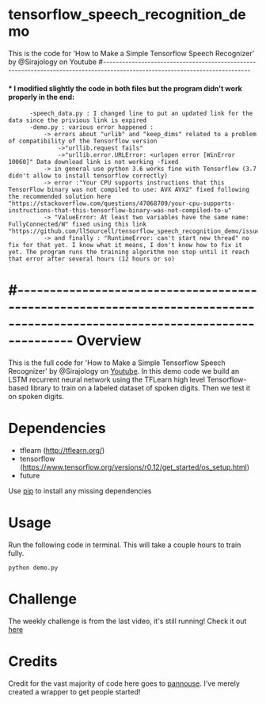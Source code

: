 # tensorflow_speech_recognition_demo
This is the code for 'How to Make a Simple Tensorflow Speech Recognizer' by @Sirajology on Youtube
#----------------------------------------------------------------------------------------------------------------------------

#### * I modified slightly the code in both files but the program didn't work properly in the end:
          -speech_data.py : I changed line to put an updated link for the data since the privious link is expired
          -demo.py : various error happened :
              -> errors about "urlib" and "keep_dims" related to a problem of compatibility of the Tensorflow version 
                  ->"urllib.request fails"
                  ->"urllib.error.URLError: <urlopen error [WinError 10060]" Data download link is not working -fixed
              -> in general use python 3.6 works fine with Tensorflow (3.7 didn't allow to install tensorflow correctly)
              -> error :"Your CPU supports instructions that this TensorFlow binary was not compiled to use: AVX AVX2" fixed following the recommended solution here "https://stackoverflow.com/questions/47068709/your-cpu-supports-instructions-that-this-tensorflow-binary-was-not-compiled-to-u"
              -> "ValueError: At least two variables have the same name: FullyConnected/W" fixed using this link "https://github.com/llSourcell/tensorflow_speech_recognition_demo/issues/30"
              -> and finally : "RuntimeError: can't start new thread" no fix for that yet. I know what it means, I don't know how to fix it yet. The program runs the training algorithm non stop until it reach that error after several hours (12 hours or so)
#---------------------------------------------------------------------------------------------------------------------------
Overview
============
This is the full code for 'How to Make a Simple Tensorflow Speech Recognizer' by @Sirajology on [Youtube](https://youtu.be/u9FPqkuoEJ8).
In this demo code we build an LSTM recurrent neural network using the TFLearn high level Tensorflow-based library to train
on a labeled dataset of spoken digits. Then we test it on spoken digits. 

Dependencies
============
* tflearn (http://tflearn.org/)
* tensorflow  (https://www.tensorflow.org/versions/r0.12/get_started/os_setup.html)
* future

Use [pip](https://pypi.python.org/pypi/pip) to install any missing dependencies

Usage
===========

Run the following code in terminal. This will take a couple hours to train fully.

`python demo.py`


Challenge
===========

The weekly challenge is from the last video, it's still running! Check it out [here](https://www.youtube.com/watch?v=mGYU5t8MO7s)

Credits
===========
Credit for the vast majority of code here goes to [pannouse](https://github.com/pannous). I've merely created a wrapper to get people started!

